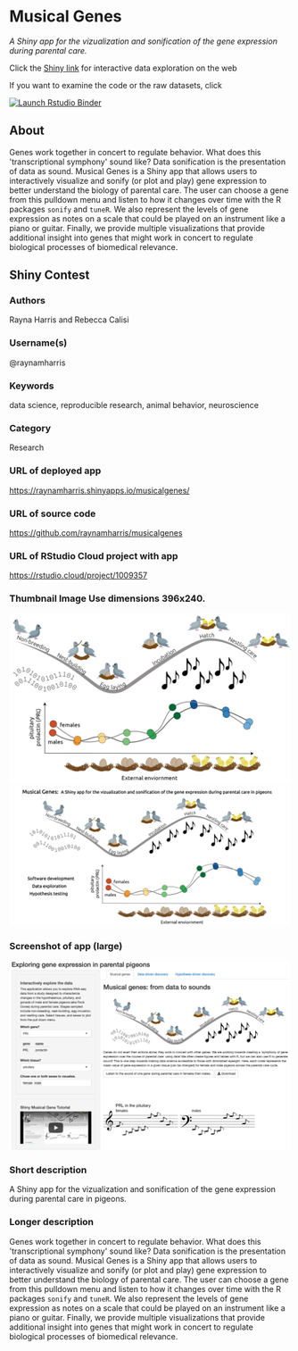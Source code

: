 # Musical Genes

_A Shiny app for the vizualization and sonification of the gene expression during parental care._

Click the [Shiny link](https://raynamharris.shinyapps.io/musicalgenes/) for interactive data exploration on the web

If you want to examine the code or the raw datasets, click 

<!-- badges: start -->
  [![Launch Rstudio Binder](http://mybinder.org/badge_logo.svg)](https://mybinder.org/v2/gh/raynamharris/musicalgenes/master?urlpath=rstudio)
  <!-- badges: end -->
  
## About

Genes work together in concert to regulate behavior. What does this 'transcriptional symphony' sound like? Data sonification is the presentation of data as sound. Musical Genes is a Shiny app that allows users to interactively visualize and sonify (or plot and play) gene expression to better understand the biology of parental care. The user can choose a gene from this pulldown menu and listen to how it changes over time with the R packages `sonify` and `tuneR`. We also represent the levels of gene expression as notes on a scale that could be played on an instrument like a piano or guitar. Finally, we provide multiple visualizations that provide additional insight into genes that might work in concert to regulate biological processes of biomedical relevance.

## Shiny Contest

### Authors

Rayna Harris and Rebecca Calisi 

### Username(s)

@raynamharris

### Keywords

data science, reproducible research, animal behavior, neuroscience

### Category

Research

### URL of deployed app

<https://raynamharris.shinyapps.io/musicalgenes/>

### URL of source code

<https://github.com/raynamharris/musicalgenes>

### URL of RStudio Cloud project with app

<https://rstudio.cloud/project/1009357>

### Thumbnail Image Use dimensions 396x240.

![](www/fig_thumbnail.png)
![](www/fig2_thumbnail.png)

### Screenshot of app (large)

![](www/plotnplay.png)

### Short description

A Shiny app for the vizualization and sonification of the gene expression during parental care in pigeons.

### Longer description

Genes work together in concert to regulate behavior. What does this 'transcriptional symphony' sound like? Data sonification is the presentation of data as sound. Musical Genes is a Shiny app that allows users to interactively visualize and sonify (or plot and play) gene expression to better understand the biology of parental care. The user can choose a gene from this pulldown menu and listen to how it changes over time with the R packages `sonify` and `tuneR`. We also represent the levels of gene expression as notes on a scale that could be played on an instrument like a piano or guitar. Finally, we provide multiple visualizations that provide additional insight into genes that might work in concert to regulate biological processes of biomedical relevance.